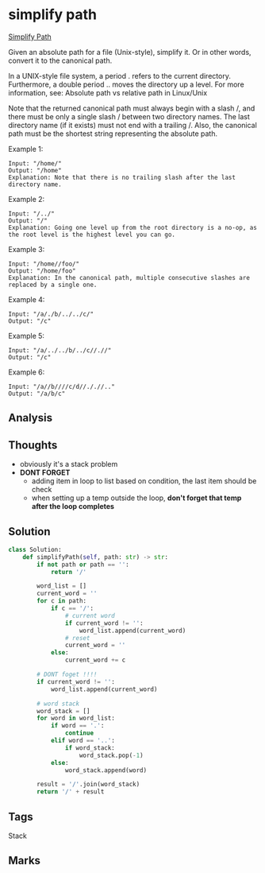 #  simplify path

[Simplify Path](https://leetcode.com/problems/simplify-path)

Given an absolute path for a file \(Unix-style\), simplify it. Or in other words, convert it to the canonical path.

In a UNIX-style file system, a period . refers to the current directory. Furthermore, a double period .. moves the directory up a level. For more information, see: Absolute path vs relative path in Linux/Unix

Note that the returned canonical path must always begin with a slash /, and there must be only a single slash / between two directory names. The last directory name \(if it exists\) must not end with a trailing /. Also, the canonical path must be the shortest string representing the absolute path.

Example 1:

```text
Input: "/home/"
Output: "/home"
Explanation: Note that there is no trailing slash after the last directory name.
```

Example 2:

```text
Input: "/../"
Output: "/"
Explanation: Going one level up from the root directory is a no-op, as the root level is the highest level you can go.
```

Example 3:

```text
Input: "/home//foo/"
Output: "/home/foo"
Explanation: In the canonical path, multiple consecutive slashes are replaced by a single one.
```

Example 4:

```text
Input: "/a/./b/../../c/"
Output: "/c"
```

Example 5:

```text
Input: "/a/../../b/../c//.//"
Output: "/c"
```

Example 6:

```text
Input: "/a//b////c/d//././/.."
Output: "/a/b/c"
```

## Analysis

## Thoughts

* obviously it's a stack problem 
* **DONT FORGET** 
  * adding item in loop to list based on condition, the last item should be check 
  * when setting up a temp outside the loop, **don't forget that temp after the loop completes**

## Solution

```python
class Solution:
    def simplifyPath(self, path: str) -> str:
        if not path or path == '':
            return '/'

        word_list = []
        current_word = ''
        for c in path:
            if c == '/':
                # current word
                if current_word != '':
                    word_list.append(current_word)
                # reset 
                current_word = ''
            else:
                current_word += c

        # DONT foget !!!!
        if current_word != '':
            word_list.append(current_word)                

        # word stack 
        word_stack = []
        for word in word_list:
            if word == '.':
                continue
            elif word == '..':
                if word_stack:
                    word_stack.pop(-1)
            else:
                word_stack.append(word)

        result = '/'.join(word_stack)
        return '/' + result
```

## Tags

Stack

## Marks

